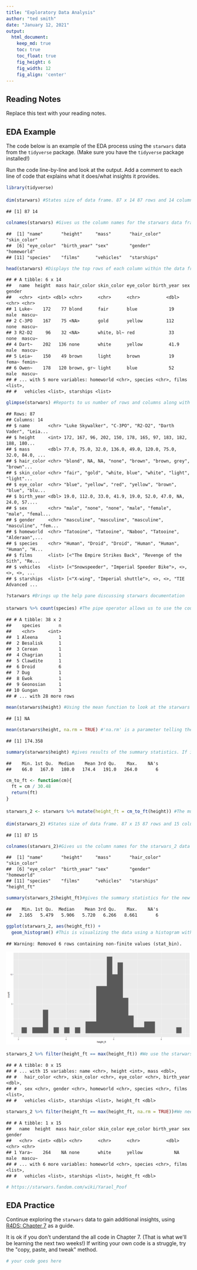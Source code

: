 ```yaml
---
title: "Exploratory Data Analysis"
author: "ted smith"
date: "January 12, 2021"
output:
  html_document:  
    keep_md: true
    toc: true
    toc_float: true
    fig_height: 6
    fig_width: 12
    fig_align: 'center'
---
```




## Reading Notes

Replace this text with your reading notes.

## EDA Example

The code below is an example of the EDA process using the `starwars` data from the `tidyverse` package. (Make sure you have the `tidyverse` package installed!)

Run the code line-by-line and look at the output. Add a comment to each line of code that explains what it does/what insights it provides.


```r
library(tidyverse)

dim(starwars) #States size of data frame. 87 x 14 87 rows and 14 columns
```

```
## [1] 87 14
```

```r
colnames(starwars) #Gives us the column names for the starwars data frame
```

```
##  [1] "name"       "height"     "mass"       "hair_color" "skin_color"
##  [6] "eye_color"  "birth_year" "sex"        "gender"     "homeworld" 
## [11] "species"    "films"      "vehicles"   "starships"
```

```r
head(starwars) #Displays the top rows of each column within the data frame
```

```
## # A tibble: 6 x 14
##   name  height  mass hair_color skin_color eye_color birth_year sex   gender
##   <chr>  <int> <dbl> <chr>      <chr>      <chr>          <dbl> <chr> <chr> 
## 1 Luke~    172    77 blond      fair       blue            19   male  mascu~
## 2 C-3PO    167    75 <NA>       gold       yellow         112   none  mascu~
## 3 R2-D2     96    32 <NA>       white, bl~ red             33   none  mascu~
## 4 Dart~    202   136 none       white      yellow          41.9 male  mascu~
## 5 Leia~    150    49 brown      light      brown           19   fema~ femin~
## 6 Owen~    178   120 brown, gr~ light      blue            52   male  mascu~
## # ... with 5 more variables: homeworld <chr>, species <chr>, films <list>,
## #   vehicles <list>, starships <list>
```

```r
glimpse(starwars) #Reports to us number of rows and columns along with displaying the columns on the far left in rows, and rows as columns.
```

```
## Rows: 87
## Columns: 14
## $ name       <chr> "Luke Skywalker", "C-3PO", "R2-D2", "Darth Vader", "Leia...
## $ height     <int> 172, 167, 96, 202, 150, 178, 165, 97, 183, 182, 188, 180...
## $ mass       <dbl> 77.0, 75.0, 32.0, 136.0, 49.0, 120.0, 75.0, 32.0, 84.0, ...
## $ hair_color <chr> "blond", NA, NA, "none", "brown", "brown, grey", "brown"...
## $ skin_color <chr> "fair", "gold", "white, blue", "white", "light", "light"...
## $ eye_color  <chr> "blue", "yellow", "red", "yellow", "brown", "blue", "blu...
## $ birth_year <dbl> 19.0, 112.0, 33.0, 41.9, 19.0, 52.0, 47.0, NA, 24.0, 57....
## $ sex        <chr> "male", "none", "none", "male", "female", "male", "femal...
## $ gender     <chr> "masculine", "masculine", "masculine", "masculine", "fem...
## $ homeworld  <chr> "Tatooine", "Tatooine", "Naboo", "Tatooine", "Alderaan",...
## $ species    <chr> "Human", "Droid", "Droid", "Human", "Human", "Human", "H...
## $ films      <list> [<"The Empire Strikes Back", "Revenge of the Sith", "Re...
## $ vehicles   <list> [<"Snowspeeder", "Imperial Speeder Bike">, <>, <>, <>, ...
## $ starships  <list> [<"X-wing", "Imperial shuttle">, <>, <>, "TIE Advanced ...
```

```r
?starwars #Brings up the help pane discussing starwars documentation

starwars %>% count(species) #The pipe operator allows us to use the count function on the starwars data frame to have a count of individual species within the species field.
```

```
## # A tibble: 38 x 2
##    species       n
##    <chr>     <int>
##  1 Aleena        1
##  2 Besalisk      1
##  3 Cerean        1
##  4 Chagrian      1
##  5 Clawdite      1
##  6 Droid         6
##  7 Dug           1
##  8 Ewok          1
##  9 Geonosian     1
## 10 Gungan        3
## # ... with 28 more rows
```

```r
mean(starwars$height) #Using the mean function to look at the starwars data frame 'height' column with the extraction operator.
```

```
## [1] NA
```

```r
mean(starwars$height, na.rm = TRUE) #'na.rm' is a parameter telling the mean function to skip over any NULL cells.
```

```
## [1] 174.358
```

```r
summary(starwars$height) #gives results of the summary statistics. If it is a number it gives min, 1st Quartile, Median, 3rd Quartile, Max, and NA's. If the summary is of a field that is a CHAR, it tells the number of rows, Class, and Mode.
```

```
##    Min. 1st Qu.  Median    Mean 3rd Qu.    Max.    NA's 
##    66.0   167.0   180.0   174.4   191.0   264.0       6
```

```r
cm_to_ft <- function(cm){
  ft = cm / 30.48
  return(ft)
}

starwars_2 <- starwars %>% mutate(height_ft = cm_to_ft(height)) #The mutate function is using the cm_to_ft function to create a new column 'height_ft' in the starwars data frame. It is then reassigned starwars_2
 
dim(starwars_2) #States size of data frame. 87 x 15 87 rows and 15 columns
```

```
## [1] 87 15
```

```r
colnames(starwars_2)#Gives us the column names for the starwars_2 data frame
```

```
##  [1] "name"       "height"     "mass"       "hair_color" "skin_color"
##  [6] "eye_color"  "birth_year" "sex"        "gender"     "homeworld" 
## [11] "species"    "films"      "vehicles"   "starships"  "height_ft"
```

```r
summary(starwars_2$height_ft)#gives the summary statistics for the new height_ft column
```

```
##    Min. 1st Qu.  Median    Mean 3rd Qu.    Max.    NA's 
##   2.165   5.479   5.906   5.720   6.266   8.661       6
```

```r
ggplot(starwars_2, aes(height_ft)) + 
  geom_histogram() #This is visualizing the data using a histogram with height_ft on the y-axis and count on the x axis.
```

```
## Warning: Removed 6 rows containing non-finite values (stat_bin).
```

![](task3_template_files/figure-html/unnamed-chunk-2-1.png)<!-- -->

```r
starwars_2 %>% filter(height_ft == max(height_ft)) #We use the starwars_2 data set and use the filter function to look through the height_ft column. Then use the max function to find the person with the tallest height.
```

```
## # A tibble: 0 x 15
## # ... with 15 variables: name <chr>, height <int>, mass <dbl>,
## #   hair_color <chr>, skin_color <chr>, eye_color <chr>, birth_year <dbl>,
## #   sex <chr>, gender <chr>, homeworld <chr>, species <chr>, films <list>,
## #   vehicles <list>, starships <list>, height_ft <dbl>
```

```r
starwars_2 %>% filter(height_ft == max(height_ft, na.rm = TRUE))#We needed to use na.rm to get rid of the NULLs to be able to find the true max.
```

```
## # A tibble: 1 x 15
##   name  height  mass hair_color skin_color eye_color birth_year sex   gender
##   <chr>  <int> <dbl> <chr>      <chr>      <chr>          <dbl> <chr> <chr> 
## 1 Yara~    264    NA none       white      yellow            NA male  mascu~
## # ... with 6 more variables: homeworld <chr>, species <chr>, films <list>,
## #   vehicles <list>, starships <list>, height_ft <dbl>
```

```r
# https://starwars.fandom.com/wiki/Yarael_Poof
```

## EDA Practice

Continue exploring the `starwars` data to gain additional insights, using [R4DS: Chapter 7](https://r4ds.had.co.nz/exploratory-data-analysis.html) as a guide.

It is ok if you don't understand the all code in Chapter 7. (That is what we'll be learning the next two weeks!) If writing your own code is a struggle, try the "copy, paste, and tweak" method.


```r
# your code goes here
```
